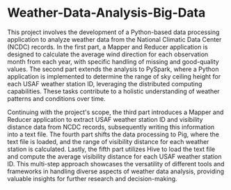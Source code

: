 # Weather-Data-Analysis-Big-Data

This project involves the development of a Python-based data processing application to analyze weather data from the National Climatic Data Center (NCDC) records. In the first part, a Mapper and Reducer application is designed to calculate the average wind direction for each observation month from each year, with specific handling of missing and good-quality values. The second part extends the analysis to PySpark, where a Python application is implemented to determine the range of sky ceiling height for each USAF weather station ID, leveraging the distributed computing capabilities. These tasks contribute to a holistic understanding of weather patterns and conditions over time.

Continuing with the project's scope, the third part introduces a Mapper and Reducer application to extract USAF weather station ID and visibility distance data from NCDC records, subsequently writing this information into a text file. The fourth part shifts the data processing to Pig, where the text file is loaded, and the range of visibility distance for each weather station is calculated. Lastly, the fifth part utilizes Hive to load the text file and compute the average visibility distance for each USAF weather station ID. This multi-step approach showcases the versatility of different tools and frameworks in handling diverse aspects of weather data analysis, providing valuable insights for further research and decision-making.
